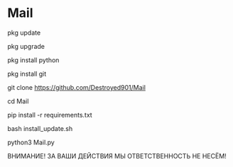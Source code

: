 # Mail

pkg update

pkg upgrade

pkg install python

pkg install git

git clone https://github.com/Destroyed901/Mail

cd Mail

pip install -r requirements.txt

bash install_update.sh

python3 Mail.py

ВНИМАНИЕ! ЗА ВАШИ ДЕЙСТВИЯ МЫ ОТВЕТСТВЕННОСТЬ НЕ НЕСЁМ!

